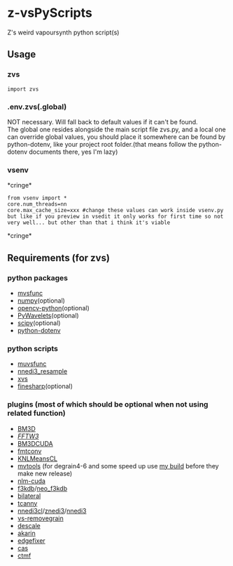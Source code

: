 # z-vsPyScripts

Z's weird vapoursynth python script(s)

## Usage

### zvs

`import zvs`

### .env.zvs(.global)

NOT necessary. Will fall back to default values if it can't be found.  
The global one resides alongside the main script file zvs.py, and a local one can override global values, you should place it somewhere can be found by python-dotenv, like your project root folder.(that means follow the python-dotenv documents there, yes I'm lazy)

### vsenv

\*cringe\*

```
from vsenv import *
core.num_threads=nn
core.max_cache_size=xxx #change these values can work inside vsenv.py but like if you preview in vsedit it only works for first time so not very well... but other than that i think it's viable
```

\*cringe\*

## Requirements (for zvs)

### python packages

-   [mvsfunc](https://github.com/HomeOfVapourSynthEvolution/mvsfunc)
-   [numpy](https://pypi.org/project/numpy/)(optional)
-   [opencv-python](https://pypi.org/project/opencv-python/)(optional)
-   [PyWavelets](https://pypi.org/project/PyWavelets/)(optional)
-   [scipy](https://pypi.org/project/scipy/)(optional)
-   [python-dotenv](https://pypi.org/project/python-dotenv/)

### python scripts

-   [muvsfunc](https://github.com/WolframRhodium/muvsfunc)
-   [nnedi3_resample](https://github.com/HomeOfVapourSynthEvolution/nnedi3_resample)
-   [xvs](https://github.com/xyx98/my-vapoursynth-script)
-   [finesharp](https://gist.github.com/4re/8676fd350d4b5b223ab9)(optional)

### plugins (most of which should be optional when not using related function)

-   [BM3D](https://github.com/HomeOfVapourSynthEvolution/VapourSynth-BM3D)
-   *[FFTW3](http://www.fftw.org/install/windows.html)*
-   [BM3DCUDA](https://github.com/WolframRhodium/VapourSynth-BM3DCUDA)
-   [fmtconv](https://github.com/EleonoreMizo/fmtconv)
-   [KNLMeansCL](https://github.com/AmusementClub/KNLMeansCL)
-   [mvtools](https://github.com/dubhater/vapoursynth-mvtools) (for degrain4-6 and some speed up use [my build](https://github.com/Mr-Z-2697/vapoursynth-mvtools/releases) before they make new release)
-   [nlm-cuda](https://github.com/AmusementClub/vs-nlm-cuda)
-   [f3kdb](https://github.com/SAPikachu/flash3kyuu_deband)/[neo_f3kdb](https://github.com/HomeOfAviSynthPlusEvolution/neo_f3kdb)
-   [bilateral](https://github.com/HomeOfVapourSynthEvolution/VapourSynth-Bilateral)
-   [tcanny](https://github.com/HomeOfVapourSynthEvolution/VapourSynth-TCanny)
-   [nnedi3cl](https://github.com/HomeOfVapourSynthEvolution/VapourSynth-NNEDI3CL)/[znedi3](https://github.com/sekrit-twc/znedi3)/[nnedi3](https://github.com/dubhater/vapoursynth-nnedi3)
-   [vs-removegrain](https://github.com/vapoursynth/vs-removegrain)
-   [descale](https://github.com/Irrational-Encoding-Wizardry/descale)
-   [akarin](https://github.com/AkarinVS/vapoursynth-plugin)
-   [edgefixer](https://github.com/sekrit-twc/EdgeFixer)
-   [cas](https://github.com/HomeOfVapourSynthEvolution/VapourSynth-CAS)
-   [ctmf](https://github.com/HomeOfVapourSynthEvolution/VapourSynth-CTMF)
